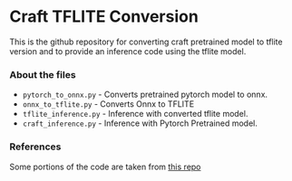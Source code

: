 # Craft TFLITE Conversion
This is the github repository for converting craft pretrained model to tflite version and to provide an inference code using the tflite model.


### About the files

 - `pytorch_to_onnx.py` - Converts pretrained pytorch model to onnx.
 - `onnx_to_tflite.py` - Converts Onnx to TFLITE
 - `tflite_inference.py` - Inference with converted tflite model.
 - `craft_inference.py` - Inference with Pytorch Pretrained model.
 
### References

Some portions of the code are taken from [this repo](https://github.com/clovaai/CRAFT-pytorch)
 
 
